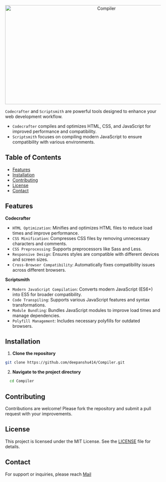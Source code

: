 <div align="center">
      <img src="https://socialify.git.ci/deepanshu414/Compiler/image?forks=1&issues=1&name=1&pattern=Floating%20Cogs&pulls=1&stargazers=1&theme=Auto" alt="Compiler" width="640" height="320" />
   </div>

`Codecrafter` and `Scriptsmith` are powerful tools designed to enhance your web development workflow.
- `Codecrafter` compiles and optimizes HTML, CSS, and JavaScript for improved performance and compatibility.
- `Scriptsmith` focuses on compiling modern JavaScript to ensure compatibility with various environments.

## Table of Contents
- [Features](#features)
- [Installation](#installation)
- [Contributing](#contributing)
- [License](#license)
- [Contact](#contact)

<h2 >Features</h2>

**Codecrafter**

- `HTML Optimization`: Minifies and optimizes HTML files to reduce load times and improve performance.
- `CSS Minification`: Compresses CSS files by removing unnecessary characters and comments.
- `CSS Preprocessing`: Supports preprocessors like Sass and Less.
- `Responsive Design`: Ensures styles are compatible with different devices and screen sizes.
- `Cross-Browser Compatibility`: Automatically fixes compatibility issues across different browsers.

**Scriptsmith**

- `Modern JavaScript Compilation`: Converts modern JavaScript (ES6+) into ES5 for broader compatibility.
- `Code Transpiling`: Supports various JavaScript features and syntax transformations.
- `Module Bundling`: Bundles JavaScript modules to improve load times and manage dependencies.
- `Polyfill Management`: Includes necessary polyfills for outdated browsers.

<h2>Installation</h2>

1. **Clone the repository**

```sh
git clone https://github.com/deepanshu414/Compiler.git
```
2. **Navigate to the project directory**
  ```sh
    cd Compiler
  ```
<h2>Contributing</h2>

Contributions are welcome! Please fork the repository and submit a pull request with your improvements.

<h2>License</h2>

This project is licensed under the MIT License. See the [LICENSE](https://github.com/deepanshu414/Compiler/blob/main/LICENSE) file for details.

<h2>Contact</h2>

For support or inquiries, please reach [Mail](mailto:deepanshuantil4113@gmail.com)

